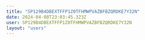 ```yaml
---
title: "SP129B4DBEXTFFP1Z0TFHMWPVAZBFBZQRDKE7Y32N"
date: 2024-04-08T23:03:45.323Z
user: SP129B4DBEXTFFP1Z0TFHMWPVAZBFBZQRDKE7Y32N
layout: "users"
---
```

    